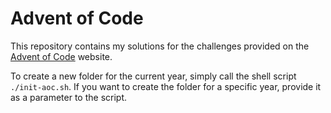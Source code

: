 # Advent of Code
This repository contains my solutions for the challenges provided on the [Advent of Code](https://adventofcode.com/) website.

To create a new folder for the current year, simply call the shell script `./init-aoc.sh`. If you want to create the folder for a specific year, provide it as a parameter to the script.
